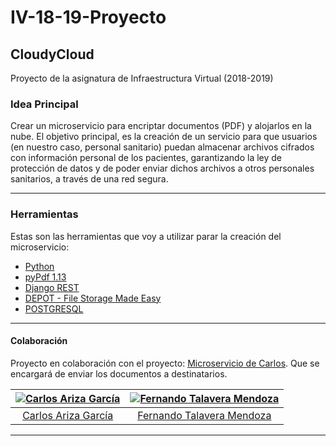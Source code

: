 # IV-18-19-Proyecto

## CloudyCloud

Proyecto de la asignatura de Infraestructura Virtual (2018-2019)

### Idea Principal

Crear un microservicio para encriptar documentos (PDF) y alojarlos en la nube. El objetivo principal, es la creación de un servicio
para que usuarios (en nuestro caso, personal sanitario) puedan almacenar archivos cifrados con información personal de los pacientes, garantizando la ley de protección de datos y de poder enviar dichos archivos a otros personales sanitarios, a través de una red segura.

---

### Herramientas

Estas son las herramientas que voy a utilizar parar la creación del microservicio:

* [Python](https://www.python.org)
* [pyPdf 1.13](https://pypi.org/project/pyPdf/)
* [Django REST](http://www.django-rest-framework.org)
* [DEPOT - File Storage Made Easy](https://depot.readthedocs.io/en/latest/)
* [POSTGRESQL](https://www.postgresql.org)

---

#### Colaboración

Proyecto en colaboración con el proyecto: [Microservicio de Carlos](https://github.com/AGCarlos/IV_1819_Proyecto). Que se encargará de enviar los documentos a destinatarios.

| [![Carlos Ariza García](https://github.com/AGCarlos.png?size=100)](https://github.com/AGCarlos) | [![Fernando Talavera Mendoza](https://github.com/Thejokeri.png?size=100)](https://github.com/Thejokeri) |
| :---: | :---: |
| [Carlos Ariza García](https://github.com/AGCarlos) | [Fernando Talavera Mendoza](https://github.com/Thejokeri) |

---